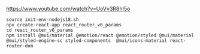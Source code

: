 https://www.youtube.com/watch?v=UoVv3R8hI5o

```
source init-env-nodejs18.sh
npx create-react-app react_router_v6_params
cd react_router_v6_params
npm install @mui/material @emotion/react @emotion/styled @mui/material @mui/styled-engine-sc styled-components  @mui/icons-material react-router-dom
```
